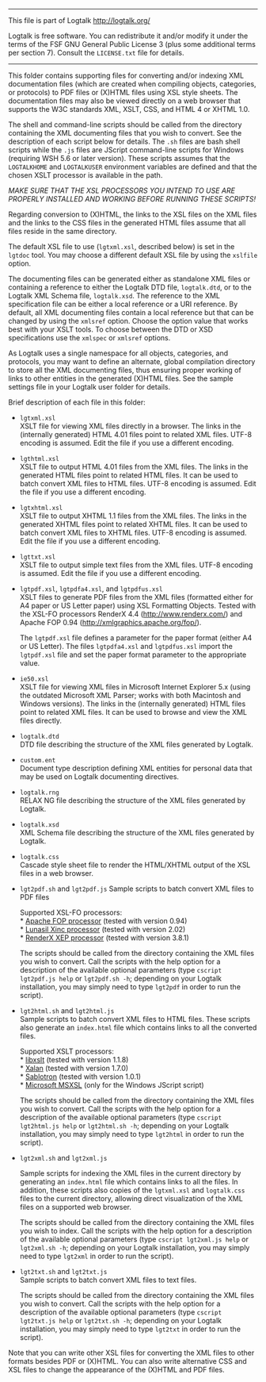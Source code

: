________________________________________________________________________

This file is part of Logtalk <http://logtalk.org/>  

Logtalk is free software. You can redistribute it and/or modify it under
the terms of the FSF GNU General Public License 3  (plus some additional
terms per section 7).        Consult the `LICENSE.txt` file for details.
________________________________________________________________________


This folder contains supporting files for converting and/or indexing XML 
documentation files (which are created when compiling objects, categories, 
or protocols) to PDF files or (X)HTML files using XSL style sheets. The 
documentation files may also be viewed directly on a web browser that 
supports the W3C standards XML, XSLT, CSS, and HTML 4 or XHTML 1.0.

The shell and command-line scripts should be called from the directory 
containing the XML documenting files that you wish to convert. See the 
description of each script below for details. The `.sh` files are bash
shell scripts while the `.js` files are JScript command-line scripts for
Windows (requiring WSH 5.6 or later version). These scripts assumes that
the `LOGTALKHOME` and `LOGTALKUSER` environment variables are defined and
that the chosen XSLT processor is available in the path.

*MAKE SURE THAT THE XSL PROCESSORS YOU INTEND TO USE ARE PROPERLY INSTALLED 
AND WORKING BEFORE RUNNING THESE SCRIPTS!*

Regarding conversion to (X)HTML, the links to the XSL files on the XML 
files and the links to the CSS files in the generated HTML files assume 
that all files reside in the same directory.

The default XSL file to use (`lgtxml.xsl`, described below) is set in the
`lgtdoc` tool. You may choose a different default XSL file by using the
`xslfile` option.

The documenting files can be generated either as standalone XML files or
containing a reference to either the Logtalk DTD file, `logtalk.dtd`, or
to the Logtalk XML Schema file, `logtalk.xsd`. The reference to the XML
specification file can be either a local reference or a URI reference.
By default, all XML documenting files contain a local reference but that
can be changed by using the `xmlsref` option. Choose the option value
that works best with your XSLT tools. To choose between the DTD or XSD
specifications use the `xmlspec` or `xmlsref` options.

As Logtalk uses a single namespace for all objects, categories, and protocols,
you may want to define an alternate, global compilation directory to store all 
the XML documenting files, thus ensuring proper working of links to other 
entities in the generated (X)HTML files. See the sample settings file in your
Logtalk user folder for details.


Brief description of each file in this folder:


- `lgtxml.xsl`  
	XSLT file for viewing XML files directly in a browser. The links 
	in the (internally generated) HTML 4.01 files point to related XML 
	files. UTF-8 encoding is assumed. Edit the file if you use a different 
	encoding.

- `lgthtml.xsl`  
	XSLT file to output HTML 4.01 files from the XML files. The links in 
	the generated HTML files point to related HTML files. It can be used 
	to batch convert XML files to HTML files. UTF-8 encoding is assumed.
	Edit the file if you use a different encoding.

- `lgtxhtml.xsl`  
	XSLT file to output XHTML 1.1 files from the XML files. The links in 
	the generated XHTML files point to related XHTML files. It can be used 
	to batch convert XML files to XHTML files. UTF-8 encoding is assumed. 
	Edit the file if you use a different encoding.

- `lgttxt.xsl`  
	XSLT file to output simple text files from the XML files. UTF-8 encoding 
	is assumed. Edit the file if you use a different encoding.

- `lgtpdf.xsl`, `lgtpdfa4.xsl`, and `lgtpdfus.xsl`  
	XSLT files to generate PDF files from the XML files (formatted either 
	for A4 paper or US Letter paper) using XSL Formatting Objects. Tested 
	with the XSL-FO processors RenderX 4.4 (<http://www.renderx.com/>) and 
	Apache FOP 0.94 (<http://xmlgraphics.apache.org/fop/>).

	The `lgtpdf.xsl` file defines a parameter for the paper format (either 
	A4 or US Letter). The files `lgtpdfa4.xsl` and `lgtpdfus.xsl` import the
	`lgtpdf.xsl` file and set the paper format parameter to the appropriate 
	value.

- `ie50.xsl`  
	XSLT file for viewing XML files in Microsoft Internet Explorer 5.x 
	(using the outdated Microsoft XML Parser; works with both Macintosh 
	and Windows versions). The links in the (internally generated) HTML 
	files point to related XML files. It can be used to browse and view 
	the XML files directly.

- `logtalk.dtd`  
	DTD file describing the structure of the XML files generated by 
	Logtalk.

- `custom.ent`  
	Document type description defining XML entities for personal data 
	that may be used on Logtalk documenting directives.

- `logtalk.rng`  
	RELAX NG file describing the structure of the XML files generated 
	by Logtalk.

- `logtalk.xsd`  
	XML Schema file describing the structure of the XML files generated 
	by Logtalk.

- `logtalk.css`  
	Cascade style sheet file to render the HTML/XHTML output of the XSL 
	files in a web browser.


- `lgt2pdf.sh` and `lgt2pdf.js` 
	Sample scripts to batch convert XML files to PDF files

	Supported XSL-FO processors:  
		* [Apache FOP processor](http://xmlgraphics.apache.org/fop/) (tested with version 0.94)  
		* [Lunasil Xinc processor](http://www.lunasil.com/index.html) (tested with version 2.02)  
		* [RenderX XEP processor](http://www.renderx.com/) (tested with version 3.8.1)  

	The scripts should be called from the directory containing the XML 
	files you wish to convert. Call the scripts with the help option for 
	a description of the available optional parameters (type `cscript 
	lgt2pdf.js help` or `lgt2pdf.sh -h`; depending on your Logtalk 
	installation, you may simply need to type `lgt2pdf` in order to run 
	the script).

- `lgt2html.sh` and `lgt2html.js`  
	Sample scripts to batch convert XML files to HTML files. These 
	scripts also generate an `index.html` file which contains links 
	to all the converted files.
	
	Supported XSLT processors:  
		* [libxslt](http://xmlsoft.org/XSLT/) (tested with version 1.1.8)  
		* [Xalan](http://xml.apache.org/xalan-c/index.html) (tested with version 1.7.0)  
		* [Sablotron](http://www.gingerall.com/charlie/ga/xml/p_sab.xml) (tested with version 1.0.1)  
		* [Microsoft MSXSL](http://msdn.microsoft.com/XML/XMLDownloads/default.aspx) (only for the Windows JScript script)

	The scripts should be called from the directory containing the XML files 
	you wish to convert. Call the scripts with the help option for a description 
	of the available optional parameters (type `cscript lgt2html.js help` or 
	`lgt2html.sh -h`; depending on your Logtalk installation, you may simply 
	need to type `lgt2html` in order to run the script).


- `lgt2xml.sh` and `lgt2xml.js`  

	Sample scripts for indexing the XML files in the current directory 
	by generating an `index.html` file which contains links to all the 
	files. In addition, these scripts also copies of the `lgtxml.xsl` 
	and `logtalk.css` files to the current directory, allowing direct 
	visualization of the XML files on a supported web browser.

	The scripts should be called from the directory containing the XML files 
	you wish to index. Call the scripts with the help option for a description 
	of the available optional parameters (type `cscript lgt2xml.js help` or 
	`lgt2xml.sh -h`; depending on your Logtalk installation, you may simply 
	need to type `lgt2xml` in order to run the script).

- `lgt2txt.sh` and `lgt2txt.js`  
	Sample scripts to batch convert XML files to text files.

	The scripts should be called from the directory containing the XML files 
	you wish to convert. Call the scripts with the help option for a description 
	of the available optional parameters (type `cscript lgt2txt.js help` or 
	`lgt2txt.sh -h`; depending on your Logtalk installation, you may simply 
	need to type `lgt2txt` in order to run the script).


Note that you can write other XSL files for converting the XML files to 
other formats besides PDF or (X)HTML. You can also write alternative CSS 
and XSL files to change the appearance of the (X)HTML and PDF files.
